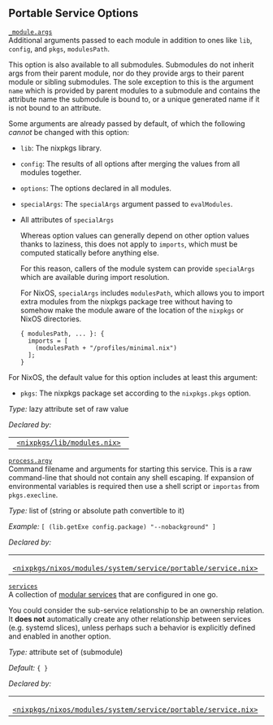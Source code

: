 ## Portable Service Options

[`_module.args`](#service-opt-_module.args)  
Additional arguments passed to each module in addition to ones like `lib`, `config`, and `pkgs`, `modulesPath`.

This option is also available to all submodules. Submodules do not inherit args from their parent module, nor do they provide args to their parent module or sibling submodules. The sole exception to this is the argument `name` which is provided by parent modules to a submodule and contains the attribute name the submodule is bound to, or a unique generated name if it is not bound to an attribute.

Some arguments are already passed by default, of which the following _cannot_ be changed with this option:

- `lib`: The nixpkgs library.

- `config`: The results of all options after merging the values from all modules together.

- `options`: The options declared in all modules.

- `specialArgs`: The `specialArgs` argument passed to `evalModules`.

- All attributes of `specialArgs`

  Whereas option values can generally depend on other option values thanks to laziness, this does not apply to `imports`, which must be computed statically before anything else.

  For this reason, callers of the module system can provide `specialArgs` which are available during import resolution.

  For NixOS, `specialArgs` includes `modulesPath`, which allows you to import extra modules from the nixpkgs package tree without having to somehow make the module aware of the location of the `nixpkgs` or NixOS directories.

  ```programlisting
  { modulesPath, ... }: {
    imports = [
      (modulesPath + "/profiles/minimal.nix")
    ];
  }
  ```

For NixOS, the default value for this option includes at least this argument:

- `pkgs`: The nixpkgs package set according to the `nixpkgs.pkgs` option.

_Type:_ lazy attribute set of raw value

_Declared by:_

|                                                                                                          |
| -------------------------------------------------------------------------------------------------------- |
| ` `[`<nixpkgs/lib/modules.nix>`](https://github.com/NixOS/nixpkgs/blob/release-25.11/lib/modules.nix)` ` |

[`process.argv`](#service-opt-process.argv)  
Command filename and arguments for starting this service. This is a raw command-line that should not contain any shell escaping. If expansion of environmental variables is required then use a shell script or `importas` from `pkgs.execline`.

_Type:_ list of (string or absolute path convertible to it)

_Example:_ `[ (lib.getExe config.package) "--nobackground" ]`

_Declared by:_

|                                                                                                                                                                              |
| ---------------------------------------------------------------------------------------------------------------------------------------------------------------------------- |
| ` `[`<nixpkgs/nixos/modules/system/service/portable/service.nix>`](https://github.com/NixOS/nixpkgs/blob/release-25.11/nixos/modules/system/service/portable/service.nix)` ` |

[`services`](#service-opt-services)  
A collection of [modular services](https://nixos.org/manual/nixos/unstable/#modular-services) that are configured in one go.

You could consider the sub-service relationship to be an ownership relation. It **does not** automatically create any other relationship between services (e.g. systemd slices), unless perhaps such a behavior is explicitly defined and enabled in another option.

_Type:_ attribute set of (submodule)

_Default:_ `{ }`

_Declared by:_

|                                                                                                                                                                              |
| ---------------------------------------------------------------------------------------------------------------------------------------------------------------------------- |
| ` `[`<nixpkgs/nixos/modules/system/service/portable/service.nix>`](https://github.com/NixOS/nixpkgs/blob/release-25.11/nixos/modules/system/service/portable/service.nix)` ` |
